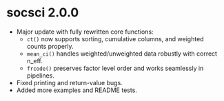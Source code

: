 # socsci 2.0.0

* Major update with fully rewritten core functions:
  - `ct()` now supports sorting, cumulative columns, and weighted counts properly.
  - `mean_ci()` handles weighted/unweighted data robustly with correct n_eff.
  - `frcode()` preserves factor level order and works seamlessly in pipelines.
* Fixed printing and return-value bugs.
* Added more examples and README tests.
